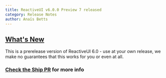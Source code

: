 ```yaml
---
title: ReactiveUI v6.0.0 Preview 7 released
category: Release Notes
author: Anaïs Betts
---
```



## [What's New](https://github.com/reactiveui/ReactiveUI/compare/5.99.5...5.99.6)

This is a prerelease version of ReactiveUI 6.0 - use at your own release, we make no guarantees that this works for you or even at all.

### [Check the Ship PR](https://github.com/reactiveui/ReactiveUI/pull/434) for more info
